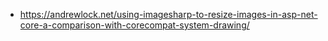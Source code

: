 


* https://andrewlock.net/using-imagesharp-to-resize-images-in-asp-net-core-a-comparison-with-corecompat-system-drawing/

